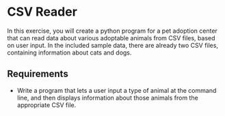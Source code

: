 # CSV Reader

In this exercise, you will create a python program for a pet adoption center that can read data about various adoptable animals from CSV files, based on user input. In the included sample data, there are already two CSV files, containing information about cats and dogs. 


## Requirements

- Write a program that lets a user input a type of animal at the command line, and then displays information about those animals from the appropriate CSV file. 

